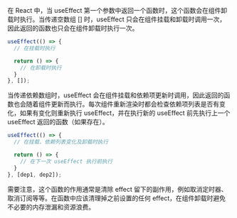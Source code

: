 在 React 中，当 useEffect 第一个参数中返回一个函数时，这个函数会在组件卸载时执行。当传递空数组 [] 时，useEffect 只会在组件挂载和卸载时调用一次，因此返回的函数也只会在组件卸载时执行一次。

```jsx
useEffect(() => {
  // 在挂载时执行

  return () => {
    // 在卸载时执行
  }
}, []);
```

当传递依赖数组时，useEffect 会在组件挂载和依赖项更新时调用，因此返回的函数也会随着组件更新而执行。每次组件重新渲染时都会检查依赖项列表是否有变化，如果有变化则重新执行 useEffect，并在执行新的 useEffect 前先执行上一个 useEffect 返回的函数（如果存在）。

```jsx
useEffect(() => {
  // 在挂载、依赖列表变化及卸载时执行

  return () => {
    // 在下一次 useEffect 执行前执行
  }
}, [dep1, dep2]);
```

需要注意，这个函数的作用通常是清除 effect 留下的副作用，例如取消定时器、取消订阅等等。在函数中应该清理掉之前设置的任何 effect，在组件卸载时避免不必要的内存泄漏和资源浪费。